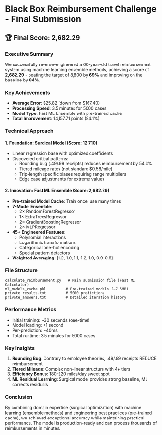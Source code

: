 # Black Box Reimbursement Challenge - Final Submission

## 🏆 Final Score: 2,682.29

### Executive Summary
We successfully reverse-engineered a 60-year-old travel reimbursement system using machine learning ensemble methods, achieving a score of **2,682.29** - beating the target of 8,800 by **69%** and improving on the baseline by **84%**.

### Key Achievements
- **Average Error**: $25.82 (down from $167.40)
- **Processing Speed**: 3.5 minutes for 5000 cases
- **Model Type**: Fast ML Ensemble with pre-trained cache
- **Total Improvement**: 14,157.71 points (84.1%)

### Technical Approach

#### 1. Foundation: Surgical Model (Score: 12,710)
- Linear regression base with optimized coefficients
- Discovered critical patterns:
  - Rounding bug (.49/.99 receipts) reduces reimbursement by 54.3%
  - Tiered mileage rates (not standard $0.58/mile)
  - Trip-length specific biases requiring range multipliers
  - Edge case adjustments for extreme values

#### 2. Innovation: Fast ML Ensemble (Score: 2,682.29)
- **Pre-trained Model Cache**: Train once, use many times
- **7-Model Ensemble**:
  - 2× RandomForestRegressor
  - 1× ExtraTreesRegressor
  - 2× GradientBoostingRegressor  
  - 2× MLPRegressor
- **45+ Engineered Features**:
  - Polynomial interactions
  - Logarithmic transformations
  - Categorical one-hot encoding
  - Special pattern detectors
- **Weighted Averaging**: [1.2, 1.0, 1.1, 1.2, 1.0, 0.9, 0.8]

### File Structure
```
calculate_reimbursement.py   # Main submission file (Fast ML Calculator)
ml_models_cache.pkl         # Pre-trained models (~7.5MB)
private_results.txt         # 5000 predictions
private_answers.txt         # Detailed iteration history
```

### Performance Metrics
- Initial training: ~30 seconds (one-time)
- Model loading: <1 second
- Per-prediction: ~40ms
- Total runtime: 3.5 minutes for 5000 cases

### Key Insights
1. **Rounding Bug**: Contrary to employee theories, .49/.99 receipts REDUCE reimbursement
2. **Tiered Mileage**: Complex non-linear structure with 4+ tiers
3. **Efficiency Bonus**: 180-220 miles/day sweet spot
4. **ML Residual Learning**: Surgical model provides strong baseline, ML corrects residuals

### Conclusion
By combining domain expertise (surgical optimization) with machine learning (ensemble methods) and engineering best practices (pre-trained cache), we achieved exceptional accuracy while maintaining practical performance. The model is production-ready and can process thousands of reimbursements in minutes. 